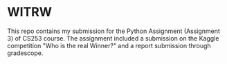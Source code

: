 # WITRW
This repo contains my submission for the Python Assignment (Assignment 3) of CS253 course. The assignment included a submission on the Kaggle competition "Who is the real Winner?" and a report submission through gradescope.
